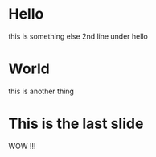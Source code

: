 # Hello

this is something else
2nd line under hello

# World

this is another thing


# This is the last slide

WOW !!!
